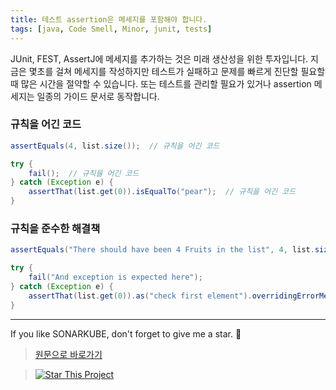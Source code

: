 ```yaml
---
title: 테스트 assertion은 메세지를 포함해야 합니다.
tags: [java, Code Smell, Minor, junit, tests]
---
```


JUnit, FEST, AssertJ에 메세지를 추가하는 것은 미래 생산성을 위한 투자입니다.
지금은 몇초를 걸쳐 메세지를 작성하지만 테스트가 실패하고 문제를 빠르게 진단할 필요할 때 많은 시간을 절약할 수 있습니다.
또는 테스트를 관리할 필요가 있거나 assertion 메세지는 일종의 가이드 문서로 동작합니다.  

### 규칙을 어긴 코드

```java
assertEquals(4, list.size());  // 규칙을 어긴 코드

try {
    fail();  // 규칙을 어긴 코드
} catch (Exception e) {
    assertThat(list.get(0)).isEqualTo("pear");  // 규칙을 어긴 코드
}
```

### 규칙을 준수한 해결책

```java
assertEquals("There should have been 4 Fruits in the list", 4, list.size());

try {
    fail("And exception is expected here");
} catch (Exception e) {
    assertThat(list.get(0)).as("check first element").overridingErrorMessage("The first element should be a pear, not a %s", list.get(0)).isEqualTo("pear");
}
```

---

If you like SONARKUBE, don't forget to give me a star. :star2:

> [원문으로 바로가기](https://rules.sonarsource.com/java/tag/tests/RSPEC-2698)

> [![Star This Project](https://img.shields.io/github/stars/kantabile/sonarkube.svg?label=Stars&style=social)](https://github.com/kantabile/sonarkube)
